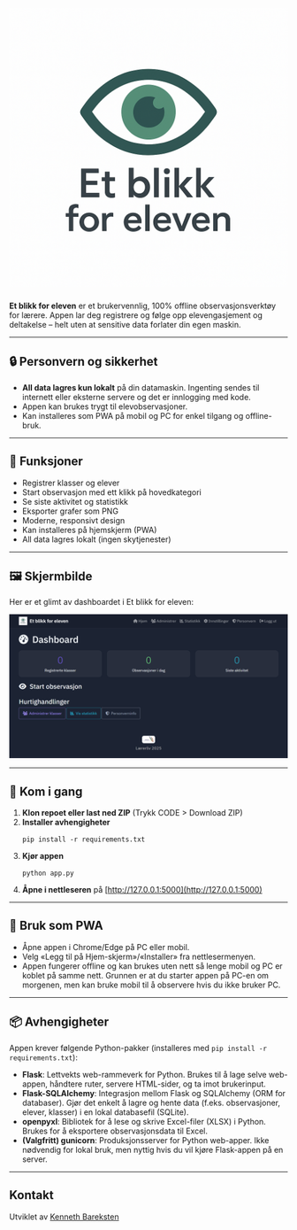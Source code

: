# ![Et blikk for eleven](static/app_logo.png)

**Et blikk for eleven** er et brukervennlig, 100% offline observasjonsverktøy for lærere. Appen lar deg registrere og følge opp elevengasjement og deltakelse – helt uten at sensitive data forlater din egen maskin.

---

## 🔒 Personvern og sikkerhet
- **All data lagres kun lokalt** på din datamaskin. Ingenting sendes til internett eller eksterne servere og det er innlogging med kode.
- Appen kan brukes trygt til elevobservasjoner.
- Kan installeres som PWA på mobil og PC for enkel tilgang og offline-bruk.

---

## 🚀 Funksjoner
- Registrer klasser og elever
- Start observasjon med ett klikk på hovedkategori
- Se siste aktivitet og statistikk
- Eksporter grafer som PNG
- Moderne, responsivt design
- Kan installeres på hjemskjerm (PWA)
- All data lagres lokalt (ingen skytjenester)

---

## 🖼️ Skjermbilde
Her er et glimt av dashboardet i Et blikk for eleven:

![Skjermbilde av dashboard](static/screenshot.png)

---

## 🧪 Kom i gang

1. **Klon repoet eller last ned ZIP** (Trykk CODE > Download ZIP)
2. **Installer avhengigheter**
   ```
   pip install -r requirements.txt
   ```
3. **Kjør appen**
   ```
   python app.py
   ```
4. **Åpne i nettleseren** på [http://127.0.0.1:5000](http://127.0.0.1:5000)

---

## 📱 Bruk som PWA
- Åpne appen i Chrome/Edge på PC eller mobil.
- Velg «Legg til på Hjem-skjerm»/«Installer» fra nettlesermenyen.
- Appen fungerer offline og kan brukes uten nett så lenge mobil og PC er koblet på samme nett. Grunnen er at du starter appen på PC-en om morgenen, men kan bruke mobil til å observere hvis du ikke bruker PC.

---

## 📦 Avhengigheter

Appen krever følgende Python-pakker (installeres med `pip install -r requirements.txt`):
- **Flask**: Lettvekts web-rammeverk for Python. Brukes til å lage selve web-appen, håndtere ruter, servere HTML-sider, og ta imot brukerinput.
- **Flask-SQLAlchemy**: Integrasjon mellom Flask og SQLAlchemy (ORM for databaser). Gjør det enkelt å lagre og hente data (f.eks. observasjoner, elever, klasser) i en lokal databasefil (SQLite).
- **openpyxl**: Bibliotek for å lese og skrive Excel-filer (XLSX) i Python. Brukes for å eksportere observasjonsdata til Excel.
- **(Valgfritt) gunicorn**: Produksjonsserver for Python web-apper. Ikke nødvendig for lokal bruk, men nyttig hvis du vil kjøre Flask-appen på en server.

---

## Kontakt
Utviklet av [Kenneth Bareksten](https://laererliv.no)
